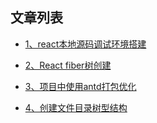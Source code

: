 ## 文章列表

- [1、react本地源码调试环境搭建](https://github.com/nannongrousong/blog/issues/1)

- [2、React fiber树创建](https://github.com/nannongrousong/blog/issues/2)

- [3、项目中使用antd打包优化](https://github.com/nannongrousong/blog/issues/3)

- [4、创建文件目录树型结构](https://github.com/nannongrousong/blog/issues/4)
